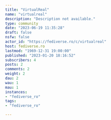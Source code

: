 ```yaml
---
title: "VirtualReal" 
name: "virtualreal"
description: "Description not available."
type: community
date: "2023-06-19 11:35:28"
draft: false
nsfw: false
actor_id: "https://fediverse.ro/c/virtualreal"
host: fediverse.ro
lastmod: "1969-12-31 19:00:00"
published: "2023-01-20 18:16:52"
subscribers: 4
posts: 2
comments: 2
weight: 2
dau: 2
wau: 1
mau: 1
instances:
- "fediverse_ro"
tags: 
- "fediverse_ro"

---
```


